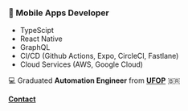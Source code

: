 ### 📱 Mobile Apps Developer
- TypeScipt
- React Native
- GraphQL
- CI/CD (Github Actions, Expo, CircleCI, Fastlane)
- Cloud Services (AWS, Google Cloud)

💻 Graduated **Automation Engineer** from **<a href='https://ufop.br'>UFOP</a>** 🇧🇷

**<a href='https://api.whatsapp.com/send?phone=5531971959207'>Contact</a>**
